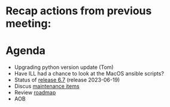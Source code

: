 # Recap actions from previous meeting:


# Agenda
- Upgrading python version update (Tom)
- Have ILL had a chance to look at the MacOS ansible scripts?
- Status of [release 6.7](https://github.com/mantidproject/mantid/milestone/116) (release 2023-06-19)
- Discus [maintenance items](https://github.com/orgs/mantidproject/projects/15)
- Review [roadmap](https://github.com/mantidproject/roadmap/projects/1)
- AOB
